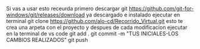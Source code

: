Si vas a usar esto receurda primero descargar git https://github.com/git-for-windows/git/releases/download
ya descargado e instalado ejecutar en terminal
git clone https://github.com/alo-cd/Recorrido_Virtual.git
esto te crea una arpeta con el proyecto y despues de cada modificacion ejecutar en la terminal de vs code 
git add .
git commit -m "TUS INICIALES-LOS CAMBIOS REALIZADOS"
git push 
